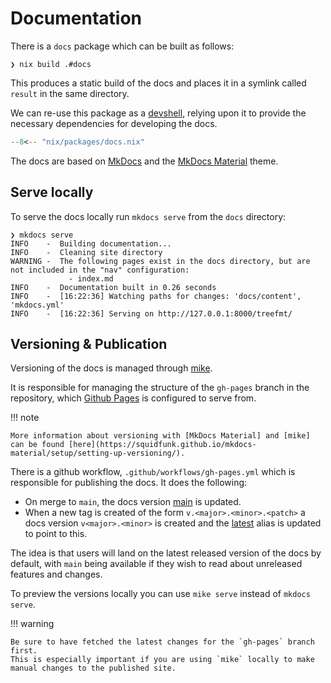 # Documentation

There is a `docs` package which can be built as follows:

```console
❯ nix build .#docs
```

This produces a static build of the docs and places it in a symlink called `result` in the same directory.

We can re-use this package as a [devshell], relying upon it to provide the necessary dependencies for developing the
docs.

```nix title="nix/devshells/docs.nix"
--8<-- "nix/packages/docs.nix"
```

The docs are based on [MkDocs] and the [MkDocs Material] theme.

## Serve locally

To serve the docs locally run `mkdocs serve` from the `docs` directory:

```console
❯ mkdocs serve
INFO    -  Building documentation...
INFO    -  Cleaning site directory
WARNING -  The following pages exist in the docs directory, but are not included in the "nav" configuration:
             - index.md
INFO    -  Documentation built in 0.26 seconds
INFO    -  [16:22:36] Watching paths for changes: 'docs/content', 'mkdocs.yml'
INFO    -  [16:22:36] Serving on http://127.0.0.1:8000/treefmt/
```

## Versioning & Publication

Versioning of the docs is managed through [mike].

It is responsible for managing the structure of the `gh-pages` branch in the repository, which [Github Pages] is
configured to serve from.

!!! note

    More information about versioning with [MkDocs Material] and [mike] can be found [here](https://squidfunk.github.io/mkdocs-material/setup/setting-up-versioning/).

There is a github workflow, `.github/workflows/gh-pages.yml` which is responsible for publishing the docs.
It does the following:

- On merge to `main`, the docs version [main](https://numtide.github.io/treefmt/main/) is updated.
- When a new tag is created of the form `v.<major>.<minor>.<patch>` a docs version `v<major>.<minor>` is created and the
  [latest](https://numtide.github.io/treefmt/latest) alias is updated to point to this.

The idea is that users will land on the latest released version of the docs by default, with `main` being available if
they wish to read about unreleased features and changes.

To preview the versions locally you can use `mike serve` instead of `mkdocs serve`.

!!! warning

    Be sure to have fetched the latest changes for the `gh-pages` branch first.
    This is especially important if you are using `mike` locally to make manual changes to the published site.

[Nix]: https://nixos.org
[Flake]: https://wiki.nixos.org/wiki/Flakes
[Nix derivation]: https://nix.dev/manual/nix/2.18/language/derivations
[Direnv]: https://direnv.net
[devshell]: https://nix.dev/tutorials/first-steps/declarative-shell.html
[MkDocs]: https://www.mkdocs.org/
[MkDocs Material]: https://squidfunk.github.io/mkdocs-material/
[Github Pages]: https://pages.github.com/
[mike]: https://github.com/jimporter/mike
